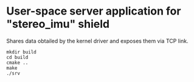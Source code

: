 # User-space server application for "stereo_imu" shield

Shares data obtailed by the kernel driver and exposes them via TCP link.

    mkdir build
    cd build
    cmake ..
    make
    ./srv